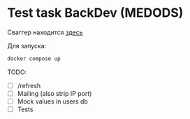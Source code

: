 # Test task BackDev (MEDODS)

Сваггер находится [здесь](openapi.yml)

Для запуска:

```sh
docker compose up
```

TODO:
- [ ] /refresh
- [ ] Mailing (also strip IP port)
- [ ] Mock values in users db
- [ ] Tests

